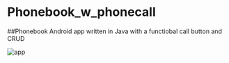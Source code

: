 # Phonebook_w_phonecall

##Phonebook Android app written in Java with a functiobal call button and CRUD 

![app](https://user-images.githubusercontent.com/75099333/160026497-87e59e04-6bef-4401-9572-f4f818e49743.jpg)

